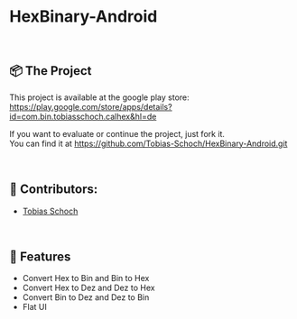 # 
<h1 align="left">
  HexBinary-Android
</h1>
<br>

## 📦 The Project

This project is available at the google play store: 
<br>
https://play.google.com/store/apps/details?id=com.bin.tobiasschoch.calhex&hl=de
<br>

If you want to evaluate or continue the project, just fork it.
<br> 
You can find it at https://github.com/Tobias-Schoch/HexBinary-Android.git

<br>

## 🐧 Contributors:

* [Tobias Schoch](https://github.com/tobias-schoch)

<br>

## 💾 Features

- Convert Hex to Bin and Bin to Hex
- Convert Hex to Dez and Dez to Hex
- Convert Bin to Dez and Dez to Bin
- Flat UI

